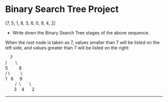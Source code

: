 # Binary Search Tree Project
[7, 5, 1, 8, 3, 6, 0, 9, 4, 2]

-  Write down the Binary Search Tree stages of the above sequence.

When the root node is taken as 7, values smaller than 7 will be listed on the left side, and values greater than 7 will be listed on the right:
  
 
  &nbsp;   &nbsp;   7 <br>
        / &nbsp;  &nbsp;  &nbsp;&nbsp;\ <br>
    5&nbsp; &nbsp; &nbsp;&nbsp; &nbsp;  8 <br>
   /&nbsp;\ &nbsp;  &nbsp; &nbsp; &nbsp; \ <br>
  1 &nbsp; 6 &nbsp; &nbsp; 9 <br>
&nbsp; &nbsp;&nbsp;&nbsp; &nbsp; / &nbsp;\ &nbsp;  &nbsp; &nbsp; \ <br>
&nbsp; &nbsp;&nbsp;&nbsp;&nbsp; 3 &nbsp;  &nbsp;4 &nbsp;&nbsp;&nbsp; &nbsp;2

---


